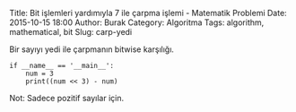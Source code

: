 Title: Bit işlemleri yardımıyla 7 ile çarpma işlemi - Matematik Problemi
Date: 2015-10-15 18:00
Author: Burak
Category: Algoritma
Tags: algorithm, mathematical, bit
Slug: carp-yedi

Bir sayıyı yedi ile çarpmanın bitwise karşılığı.

```
if __name__ == '__main__':
    num = 3
    print((num << 3) - num)
```

Not: Sadece pozitif sayılar için.
